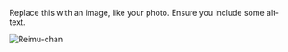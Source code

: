 Replace this with an image, like your photo. Ensure you include some alt-text.

![Reimu-chan](https://cn.bing.com/images/search?view=detailV2&ccid=qDWmnS%2fF&id=B657AF7C7B2AAACB15DBC402FEB59135483858C0&thid=OIP.qDWmnS_Fn087Lomt72TkMAHaHa&mediaurl=http%3a%2f%2fimg.72qq.com%2ffile%2f201608%2f29%2f86671ff384.jpg%3fdown&exph=200&expw=200&q=%e9%9b%b7%e5%a7%86%e7%85%a7%e7%89%87&simid=608039684306308648&ck=F00D3F573B1A725B41FA21F92FD3AFC6&selectedIndex=33&qft=+filterui%3aimagesize-medium&FORM=IRPRST)
